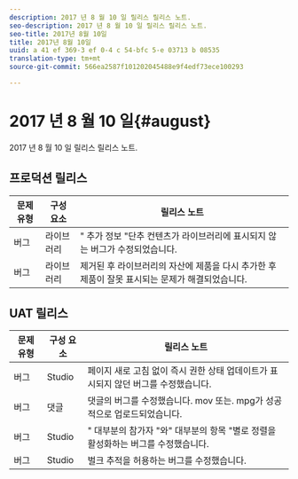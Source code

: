 ```yaml
---
description: 2017 년 8 월 10 일 릴리스 릴리스 노트.
seo-description: 2017 년 8 월 10 일 릴리스 릴리스 노트.
seo-title: 2017년 8월 10일
title: 2017년 8월 10일
uuid: a 41 ef 369-3 ef 0-4 c 54-bfc 5-e 03713 b 08535
translation-type: tm+mt
source-git-commit: 566ea2587f101202045488e9f4edf73ece100293

---
```



# 2017 년 8 월 10 일{#august}

2017 년 8 월 10 일 릴리스 릴리스 노트.

## 프로덕션 릴리스

| **문제 유형** | **구성 요소** | **릴리스 노트** |
|---|---|---|
| 버그 | 라이브러리 | " 추가 정보 "단추 컨텐츠가 라이브러리에 표시되지 않는 버그가 수정되었습니다. |
| 버그 | 라이브러리 | 제거된 후 라이브러리의 자산에 제품을 다시 추가한 후 제품이 잘못 표시되는 문제가 해결되었습니다. |

## UAT 릴리스

| **문제 유형** | **구성 요소** | **릴리스 노트** |
|---|---|---|
| 버그 | Studio | 페이지 새로 고침 없이 즉시 권한 상태 업데이트가 표시되지 않던 버그를 수정했습니다. |
| 버그 | 댓글 | 댓글의 버그를 수정했습니다. mov 또는. mpg가 성공적으로 업로드되었습니다. |
| 버그 | Studio | " 대부분의 참가자 "와" 대부분의 항목 "별로 정렬을 활성화하는 버그를 수정했습니다. |
| 버그 | Studio | 벌크 추적을 허용하는 버그를 수정했습니다. |

